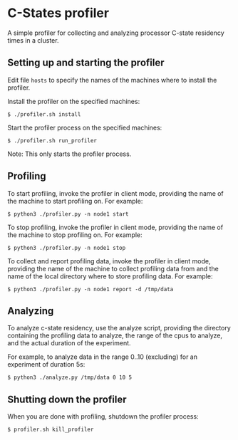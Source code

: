 # C-States profiler

A simple profiler for collecting and analyzing processor C-state residency times in a cluster.

## Setting up and starting the profiler

Edit file ```hosts``` to specify the names of the machines where to install the profiler.

Install the profiler on the specified machines:

```
$ ./profiler.sh install
```

Start the profiler process on the specified machines:

```
$ ./profiler.sh run_profiler
```

Note: This only starts the profiler process.


## Profiling

To start profiling, invoke the profiler in client mode, providing the name of the machine to start profiling on. For example: 

```
$ python3 ./profiler.py -n node1 start
```

To stop profiling, invoke the profiler in client mode, providing the name of the machine to stop profiling on. For example: 

```
$ python3 ./profiler.py -n node1 stop
```

To collect and report profiling data, invoke the profiler in client mode, providing the name of the machine to collect profiling data from and the name of the local directory where to store profiling data. For example: 

```
$ python3 ./profiler.py -n node1 report -d /tmp/data
```

## Analyzing

To analyze c-state residency, use the analyze script, providing the directory containing the profiling data to analyze, the range of the cpus to analyze, and the actual duration of the experiment. 

For example, to analyze data in the range 0..10 (excluding) for an experiment of duration 5s:

```
$ python3 ./analyze.py /tmp/data 0 10 5
```

## Shutting down the profiler

When you are done with profiling, shutdown the profiler process:

```
$ profiler.sh kill_profiler
```
